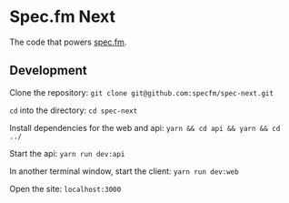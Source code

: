 # Spec.fm Next
The code that powers [spec.fm](https://spec.fm).

## Development
Clone the repository:
`git clone git@github.com:specfm/spec-next.git`

`cd` into the directory:
`cd spec-next`

Install dependencies for the web and api:
`yarn && cd api && yarn && cd ../`

Start the api:
`yarn run dev:api`

In another terminal window, start the client:
`yarn run dev:web`

Open the site:
`localhost:3000`